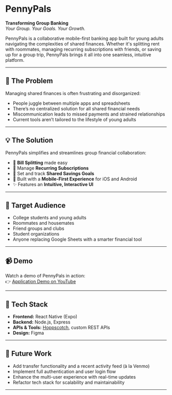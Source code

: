# PennyPals

**Transforming Group Banking**  
_Your Group. Your Goals. Your Growth._

PennyPals is a collaborative mobile-first banking app built for young adults navigating the complexities of shared finances. Whether it's splitting rent with roommates, managing recurring subscriptions with friends, or saving up for a group trip, PennyPals brings it all into one seamless, intuitive platform.

---

## 🚨 The Problem

Managing shared finances is often frustrating and disorganized:

- People juggle between multiple apps and spreadsheets  
- There’s no centralized solution for all shared financial needs  
- Miscommunication leads to missed payments and strained relationships  
- Current tools aren’t tailored to the lifestyle of young adults  

---

## 💡 The Solution

PennyPals simplifies and streamlines group financial collaboration:

- 💸 **Bill Splitting** made easy  
- 🔁 Manage **Recurring Subscriptions**  
- 🐷 Set and track **Shared Savings Goals**  
- 📱 Built with a **Mobile-First Experience** for iOS and Android  
- ✨ Features an **Intuitive, Interactive UI**  

---

## 🎯 Target Audience

- College students and young adults  
- Roommates and housemates  
- Friend groups and clubs  
- Student organizations  
- Anyone replacing Google Sheets with a smarter financial tool  

---

## 📹 Demo

Watch a demo of PennyPals in action:  
👉 [Application Demo on YouTube](http://www.youtube.com/watch?v=wUqwflqmU3o)

---

## 🔧 Tech Stack

- **Frontend:** React Native (Expo)  
- **Backend:** Node.js, Express  
- **APIs & Tools:** [Hoppscotch](https://hoppscotch.io), custom REST APIs  
- **Design:** Figma  

---

## 🚧 Future Work

- Add transfer functionality and a recent activity feed (à la Venmo)  
- Implement full authentication and user login flow  
- Enhance the multi-user experience with real-time updates  
- Refactor tech stack for scalability and maintainability

---
